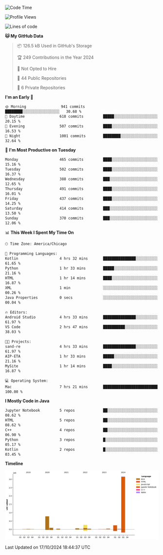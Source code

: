 <!--START_SECTION:waka-->
![Code Time](http://img.shields.io/badge/Code%20Time-674%20hrs%2059%20mins-blue)

![Profile Views](http://img.shields.io/badge/Profile%20Views-30-blue)

![Lines of code](https://img.shields.io/badge/From%20Hello%20World%20I%27ve%20Written-4.8%20million%20lines%20of%20code-blue)

**🐱 My GitHub Data** 

> 📦 126.5 kB Used in GitHub's Storage 
 > 
> 🏆 249 Contributions in the Year 2024
 > 
> 🚫 Not Opted to Hire
 > 
> 📜 44 Public Repositories 
 > 
> 🔑 6 Private Repositories 
 > 
**I'm an Early 🐤** 

```text
🌞 Morning                941 commits         ████████░░░░░░░░░░░░░░░░░   30.68 % 
🌆 Daytime                618 commits         █████░░░░░░░░░░░░░░░░░░░░   20.15 % 
🌃 Evening                507 commits         ████░░░░░░░░░░░░░░░░░░░░░   16.53 % 
🌙 Night                  1001 commits        ████████░░░░░░░░░░░░░░░░░   32.64 % 
```
📅 **I'm Most Productive on Tuesday** 

```text
Monday                   465 commits         ████░░░░░░░░░░░░░░░░░░░░░   15.16 % 
Tuesday                  502 commits         ████░░░░░░░░░░░░░░░░░░░░░   16.37 % 
Wednesday                388 commits         ███░░░░░░░░░░░░░░░░░░░░░░   12.65 % 
Thursday                 491 commits         ████░░░░░░░░░░░░░░░░░░░░░   16.01 % 
Friday                   437 commits         ████░░░░░░░░░░░░░░░░░░░░░   14.25 % 
Saturday                 414 commits         ███░░░░░░░░░░░░░░░░░░░░░░   13.50 % 
Sunday                   370 commits         ███░░░░░░░░░░░░░░░░░░░░░░   12.06 % 
```


📊 **This Week I Spent My Time On** 

```text
🕑︎ Time Zone: America/Chicago

💬 Programming Languages: 
Kotlin                   4 hrs 32 mins       ███████████████░░░░░░░░░░   61.65 % 
Python                   1 hr 33 mins        █████░░░░░░░░░░░░░░░░░░░░   21.16 % 
HTML                     1 hr 14 mins        ████░░░░░░░░░░░░░░░░░░░░░   16.87 % 
XML                      1 min               ░░░░░░░░░░░░░░░░░░░░░░░░░   00.26 % 
Java Properties          0 secs              ░░░░░░░░░░░░░░░░░░░░░░░░░   00.04 % 

🔥 Editors: 
Android Studio           4 hrs 33 mins       ███████████████░░░░░░░░░░   61.97 % 
VS Code                  2 hrs 47 mins       ██████████░░░░░░░░░░░░░░░   38.03 % 

🐱‍💻 Projects: 
sand-re                  4 hrs 33 mins       ███████████████░░░░░░░░░░   61.97 % 
AIP-ETA                  1 hr 33 mins        █████░░░░░░░░░░░░░░░░░░░░   21.16 % 
MySite                   1 hr 14 mins        ████░░░░░░░░░░░░░░░░░░░░░   16.87 % 

💻 Operating System: 
Mac                      7 hrs 21 mins       █████████████████████████   100.00 % 
```

**I Mostly Code in Java** 

```text
Jupyter Notebook         5 repos             ██░░░░░░░░░░░░░░░░░░░░░░░   08.62 % 
HTML                     5 repos             ██░░░░░░░░░░░░░░░░░░░░░░░   08.62 % 
C++                      4 repos             ██░░░░░░░░░░░░░░░░░░░░░░░   06.90 % 
Python                   3 repos             █░░░░░░░░░░░░░░░░░░░░░░░░   05.17 % 
Kotlin                   2 repos             █░░░░░░░░░░░░░░░░░░░░░░░░   03.45 % 
```



**Timeline**

![Lines of Code chart](https://raw.githubusercontent.com/phanijsp/phanijsp/main/assets/bar_graph.png)


 Last Updated on 17/10/2024 18:44:37 UTC
<!--END_SECTION:waka-->
